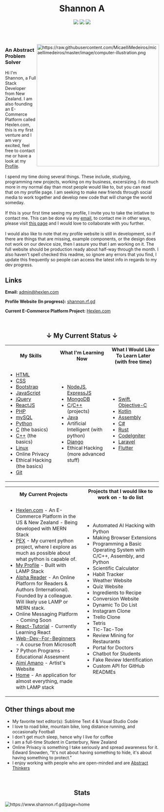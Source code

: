 <h1 align="center">Shannon A</h1>

<p align="center">
  <img src="https://visitor-badge.laobi.icu/badge?page_id=shannon-nz" id="counter">
  <img src="https://img.shields.io/website-up-up-green-green/http/cv.lbesson.qc.to.svg">
  <img src="https://img.shields.io/badge/Ask%20me-anything-1abc9c.svg">
</p>

<br><br>

<img src="https://raw.githubusercontent.com/MicaelliMedeiros/micaellimedeiros/master/image/computer-illustration.png" min-width="400px" max-width="400px" width="400px" align="right" alt="https://raw.githubusercontent.com/MicaelliMedeiros/micaellimedeiros/master/image/computer-illustration.png">

<p align="left"> 
		<h3>An Abstract Problem Solver</h3>
Hi I'm Shannon, a Full Stack Developer from New Zealand. I am also founding an E-Commerce Platform called Hexlen.com, this is my first venture and I am very excited, feel free to contact me or have a look at my <a href="https://www.shannon.rf.gd/">Profile</a>.
<br><br>
I spend my time doing several things. These include, studying, programming new projects, working on my business, excersizing. I do much more in my normal day than most people would like to, but you can read that on my profile page. I am seeking to make new friends through social media to work together and develop new code that will change the world someday.
<br><br>
If this is your first time seeing my profile, I invite you to take the intiative to contact me. This can be done via my <a href="mailto:slekupvimplyrataqq@protonmail.com">email</a>, to contact me in other ways, please visit <a href="https://www.shannon.rf.gd/?page=contact">this page</a> and I would love to collaborate with you further.
<br><br>
I would also like to note that my profile website is still in development, so if there are things that are missing, example components, or the design does not work on our device size, then I assure you that I am working on it. The full website should be production ready about half-way through the month. I also haven't spell checked this readme, so ignore any errors that you find, I update this frequently so people can access the latest info in regards to my dev progress.
</p>
  
<h2>Links</h2>

<p><b>Email:</b> <a href="mailto:admin@hexlen.com">admin@hexlen.com</a></p>
<p><b>Profile Website (In progress):</b>  <a href="https://www.shannon.rf.gd/?tab=home" target="_blank">shannon.rf.gd</a></p>
<p><b>Current E-Commerce Platform Project:</b> <a href="https://www.hexlen.com" target="_blank">Hexlen.com</a></p>
<br>
<h2 align="center">↓ My Current Status ↓</h2>
<table>
  <tbody>
    <tr>
      <th>My Skills</th>
      <th>What I'm Learning Now</th>
      <th>What I Would Like To Learn Later (with free time)</th>
    </tr>
    <tr>
      <td width="33%">
				<ul>
					<li><a href="https://www.w3schools.com/html/" target="_blank">HTML</a></li>
					<li><a href="https://www.w3schools.com/Css/" target="_blank">CSS</a></li>
					<li><a href="https://getbootstrap.com/" target="_blank">Bootstrap</a></li>
					<li><a href="https://www.javascript.com/" target="_blank">JavaScript</a></li>
					<li><a href="https://jquery.com/" target="_blank">jQuery</a></li>
					<li><a href="https://reactjs.org/" target="_blank">ReactJS</a></li>
					<li><a href="https://www.php.net/" target="_blank">PHP</a></li>
					<li><a href="https://www.mysql.com/" target="_blank">mySQL</a></li>
					<li><a href="https://www.python.org/" target="_blank">Python</a></li>
					<li><a href="https://www.tutorialspoint.com/cprogramming/index.htm" target="_blank">C</a> (the basics)</li>
					<li><a href="https://www.w3schools.com/cpp/cpp_intro.asp" target="_blank">C++</a> (the basics)</li>
					<li><a href="https://www.linux.org/" target="_blank">Linux</a></li>
					<li>Online Privacy</li>
					<li>Ethical Hacking (the basics)</li>
					<li><a href="https://git-scm.com/" target="_blank">Git</a></li>
				</ul> 
			</td>
      <td width="33%">
				<ul>
					<li><a href="https://nodejs.org/en/" target="_blank">NodeJS</a>, <a href="https://expressjs.com/" target="_blank">ExpressJS</a></li>
					<li><a href="https://www.mongodb.com/" target="_blank">MongoDB</a></li>
					<li><a href="https://www.tutorialspoint.com/cprogramming/index.htm" target="_blank">C</a>/<a href="https://www.w3schools.com/cpp/cpp_intro.asp" target="_blank">C++</a> (projects)</li>
					<li><a href="https://www.java.com/en/" target="_blank">Java</a></li>
					<li>Artificial Intelligent (with python)</li>
					<li><a href="https://www.djangoproject.com/" target="_blank">Django</a></li>
					<li>Ethical Hacking (more advanced stuff)</li>
				</ul>
			</td>
      <td width="33%">
				<ul>
					<li><a href="https://developer.apple.com/swift/" target="_blank">Swift</a>, <a href="https://developer.apple.com/library/archive/documentation/Cocoa/Conceptual/ProgrammingWithObjectiveC/Introduction/Introduction.html" target="_blank">Objective-C</a></li>
					<li><a href="https://kotlinlang.org/" target="_blank">Kotlin</a></li>
					<li><a href="https://www.tutorialspoint.com/assembly_programming/index.htm" target="_blank">Assembly</a></li>
					<li><a href="https://docs.microsoft.com/en-us/dotnet/csharp/" target="_blank">C#</a></li>
					<li><a href="https://www.rust-lang.org/" target="_blank">Rust</a></li>
					<li><a href="https://codeigniter.com/" target="_blank">CodeIgniter</a></li>
					<li><a href="https://laravel.com/" target="_blank">Laravel</a></li>
					<li><a href="https://flutter.dev/" target="_blank">Flutter</a></li>
				</ul>
			</td>
    </tr>
  </tbody>
</table>


<table>
  <tbody>
    <tr>
      <th>My Current Projects</th>
      <th>Projects that I would like to work on - to do list</th>
    </tr>
    <tr>
      <td width="50%">
        <ul>
          <li><a href="https://www.hexlen.com/">Hexlen.com</a> - An E-Commerce Platform in the US & New Zealand - Being developed with MERN Stack</li>
          <li><a href="https://github.com/shannon-nz/PEX">PEX</a> - My current python project, where I explore as much as possible about what python is capable of.</li>
          <li><a href="https://www.shannon.rf.gd/">My Profile</a> - Built with LAMP Stack</li>
          <li><a href="https://github.com/Alpha-Reader">Alpha Reader</a> - An Online Platform for Readers & Authors (International). Founded by a colleague. Will likely use LAMP or MERN stack.</li>
          <li>Online Messaging Platform - Coming Soon</li>
          <li><a href="https://github.com/shannon-nz/React-Tutorial">React-Tutorial</a> - Currently Learning React</li>
          <li><a href="https://github.com/microsoft/Web-Dev-For-Beginners">Web-Dev-For-Beginners</a> - A course from Microsoft</li>
          <li>7 Python Programs - Educational Assesment</li>
          <li><a href="https://github.com/shannon-nz/aimiamano">Aimi Amano</a> - Artist's Website</li>
          <li><a href="https://github.com/shannon-nz/home">Home</a> - An application for almost everything, made with LAMP stack</li>
        </ul>
      </td>
      <td>
        <ul>
          <li>Automated AI Hacking with Python</li>
          <li>Making Browser Extensions</li>
          <li>Programming a Basic Operating System with C/C++, Assembly, and Python</li>
          <li>Scientific Calculator</li>
          <li>Habit Tracker</li>
          <li>Weather Website</li>
          <li>Quiz Website</li>
          <li>Ingredients to Recipe</li>
          <li>Conversion Website</li>
          <li>Dynamic To Do List</li>
          <li>Instagram Clone</li>
          <li>Trello Clone</li>
          <li>Tetris</li>
          <li>Tic-Tac-Toe</li>
          <li>Review Mining for Restaurants</li>
          <li>Portal for Doctors</li>
          <li>Chatbot for Students</li>
          <li>Fake Review Identification</li>
          <li>Custom API for GitHub READMEs</li>
        </ul>
      </td>
    </tr>
  </tbody>
</table>


<h2>Other things about me</h2>
<ul>
  <li>My favorite text editor(s): Sublime Text 4 & Visual Studio Code</li>
  <li>I love to road bike, mountain bike, long distance running, and occasionally Football</li>
  <li>I don't get much sleep, hence why I live for coffee</li>
  <li>I am a full-time Student in Canterbury, New Zealand</li>
  <li>Online Privacy is something I take seriously and spread awareness for it. Edward Snowden, "It's not about having something to hide, it's about having something to protect."</li>
  <li>I enjoy working with people who are open-minded and are <a href="https://www.healthline.com/health/abstract-thinking#How-to-improve-abstract-thinking">Abstract Thinkers</a></li>
</ul>

<br>

<h2 align="center">Stats</h2>
<img src="https://github-readme-streak-stats.herokuapp.com?user=shannon-nz&theme=gruvbox_duo" align="center" alt="https://www.shannon.rf.gd/page=home"  />
